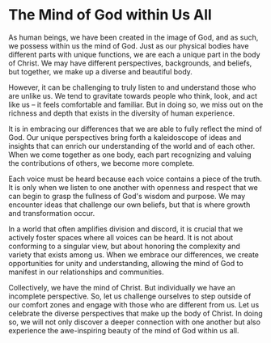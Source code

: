 # The Mind of God within Us All

As human beings, we have been created in the image of God, and as such, we possess within us the
mind of God. Just as our physical bodies have different parts with unique functions, we are each
a unique part in the body of Christ. We may have different perspectives, backgrounds, and
beliefs, but together, we make up a diverse and beautiful body.

However, it can be challenging to truly listen to and understand those who are unlike us. We tend to
gravitate towards people who think, look, and act like us – it feels comfortable and familiar. But
in doing so, we miss out on the richness and depth that exists in the diversity of human
experience.

It is in embracing our differences that we are able to fully reflect the mind of God. Our unique
perspectives bring forth a kaleidoscope of ideas and insights that can enrich our understanding of
the world and of each other. When we come together as one body, each part recognizing and valuing
the contributions of others, we become more complete.

Each voice must be heard because each voice contains a piece of the truth. It is only when we listen
to one another with openness and respect that we can begin to grasp the fullness of God's wisdom
and purpose. We may encounter ideas that challenge our own beliefs, but that is where growth and
transformation occur.

In a world that often amplifies division and discord, it is crucial that we actively foster spaces
where all voices can be heard. It is not about conforming to a singular view, but about honoring
the complexity and variety that exists among us. When we embrace our differences, we create
opportunities for unity and understanding, allowing the mind of God to manifest in our
relationships and communities.

Collectively, we have the mind of Christ.  But individually we have an incomplete perspective.
So, let us challenge ourselves to step outside of our comfort zones and engage with those who are
different from us. Let us celebrate the diverse perspectives that make up the body of Christ. In
doing so, we will not only discover a deeper connection with one another but also experience the
awe-inspiring beauty of the mind of God within us all.

